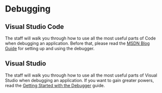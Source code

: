 # Debugging

## Visual Studio Code

The staff will walk you through how to use all the most useful parts of Code when debugging an application. Before that, please read the [MSDN Blog Guide](https://blogs.msdn.microsoft.com/visualstudioalm/2016/03/10/experimental-net-core-debugging-in-vs-code/) for setting up and using the debugger.

## Visual Studio

The staff will walk you through how to use all the most useful parts of Visual Studio when debugging an application. If you want to gain greater powers, read the [Getting Started with the Debugger](https://msdn.microsoft.com/en-us/library/k0k771bt.aspx) guide.

